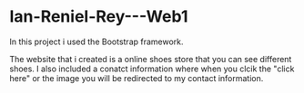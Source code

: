# Ian-Reniel-Rey---Web1

In this project i used the Bootstrap framework.

The website that i created is a online shoes store that you can see different shoes. I also included a conatct information where when you clcik the "click here" or the image you will be redirected to my contact information.
